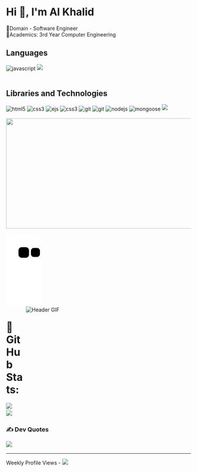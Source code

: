 # Hi 👋, I'm Al Khalid
🔰Domain - Software Engineer <br>📓Academics: 3rd Year Computer Engineering<br>
<div display="flex">
<h2 align="left">Languages </h2>
<img src ="https://img.shields.io/badge/javascript-%23323330.svg?style=for-the-badge&logo=javascript&logoColor=%23F7DF1E" align="center" alt="javascript">
<img src ="https://img.shields.io/badge/C++-%2300599C.svg?style=for-the-badge&logo=c%2B%2B&logoColor=white align="center"">
</div>
<br>
<div display="flex">
<h2 align="left">Libraries and Technologies</h2>
<img src="https://img.shields.io/badge/html5-%23E34F26.svg?style=for-the-badge&logo=html5&logoColor=white" align="center" alt="html5">
 <img src ="https://img.shields.io/badge/css3-%231572B6.svg?style=for-the-badge&logo=css3&logoColor=white" align="center" alt="css3">
<img src ="https://img.shields.io/badge/react-%23323330.svg?style=for-the-badge&logo=react&logoColor=blue&Color=black" align="center" alt="ejs">
 <img src = "https://img.shields.io/badge/redux-%231572B6.svg?style=for-the-badge&logo=redux&logoColor=white" align="center" alt="css3">
 <img src="https://img.shields.io/badge/Next JS-%23000000.svg?style=for-the-badge&logo=Next.js&logoColor=#00C7B7&color=red" align="center" alt="git"/>
 <img src="https://img.shields.io/badge/Tailwind CSS-%23000000.svg?style=for-the-badge&logo=Tailwind CSS&logoColor=#00C7B7&color=red" align="center" alt="git"/>
<img src="https://img.shields.io/badge/Node.js-339933?style=for-the-badge&logo=nodedotjs&logoColor=white" align="center" alt="nodejs" />
<img src="https://img.shields.io/badge/Mongoose-4EA94B?style=for-the-badge&logo=mongoose&logoColor=white&color=red" align="center" alt="mongoose"/>
<img src="https://img.shields.io/badge/mysql-%2300f.svg?style=for-the-badge&logo=mysql&logoColor=white&color=black align="center"">
</div>
 </br>

<div>
  <img src="https://media.giphy.com/media/dWesBcTLavkZuG35MI/giphy.gif" width="650" height="300"/>
</div>



![Snake animation](https://github.com/Tejender1521/Tejender1521/blob/output/github-contribution-grid-snake.svg)<img align="right"  alt="Header GIF" src="./code.gif" width="450" height="300" />

# 📒 GitHub Stats:

![](https://github-readme-streak-stats.herokuapp.com/?user=alkhalidsardar&theme=dark&hide_border=false)<br/>
![](https://github-readme-stats.vercel.app/api/top-langs/?username=alkhalidsardar&theme=dark&hide_border=false&include_all_commits=true&count_private=true&layout=compact)

### ✍️ Dev Quotes
![](https://quotes-github-readme.vercel.app/api?type=horizontal&theme=radical)

---
Weekly Profile Views - 
[![](https://visitcount.itsvg.in/api?id=alkhalidsardar&icon=1&color=2)](https://visitcount.itsvg.in)


<!-- Proudly created with GPRM ( https://gprm.itsvg.in ) -->
